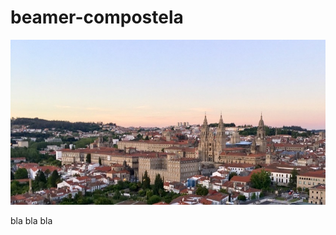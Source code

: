 # beamer-compostela

<p align="center">
  <img src="fig/scq_alameda.jpeg" width="1050" title="Santiago de Compostela">
</p>

bla bla bla
